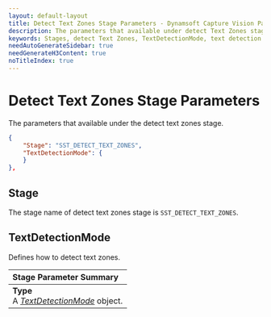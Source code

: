 ```yaml
---
layout: default-layout
title: Detect Text Zones Stage Parameters - Dynamsoft Capture Vision Parameters
description: The parameters that available under detect Text Zones stage of Dynamsoft Capture Vision.
keywords: Stages, detect Text Zones, TextDetectionMode, text detection modes
needAutoGenerateSidebar: true
needGenerateH3Content: true
noTitleIndex: true
---
```


# Detect Text Zones Stage Parameters

The parameters that available under the detect text zones stage.

```json
{
    "Stage": "SST_DETECT_TEXT_ZONES",
    "TextDetectionMode": {
    }
},
```

## Stage

The stage name of detect text zones stage is `SST_DETECT_TEXT_ZONES`.

## TextDetectionMode

Defines how to detect text zones.

| Stage Parameter Summary |
| :---------------------- |
| **Type**<br>A *[TextDetectionMode](text-detection-mode.md)* object. |
